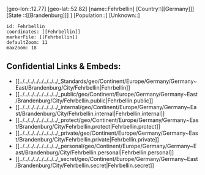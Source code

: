 ﻿---
location: [52.82,12.77]
mapzoom: [7,12] 
mapmarker: city 
type: City
tags:
- geo/City


SpocWebEntityId: 30140
isDeleted: false
confidential: public

---
[geo-lon::12.77]
[geo-lat::52.82]
[name::Fehrbellin]
[Country::[[Germany]]]
[State ::[[Brandenburg]]] ]
[Population::]
[Unknown::]


```leaflet
id: Fehrbellin
coordinates: [[Fehrbellin]]
markerFile: [[Fehrbellin]]
defaultZoom: 11 
maxZoom: 18
```


## Confidential Links & Embeds: 
- [[../../../../../../../../_Standards/geo/Continent/Europe/Germany/Germany~East/Brandenburg/City/Fehrbellin|Fehrbellin]] 
- [[../../../../../../../../_public/geo/Continent/Europe/Germany/Germany~East/Brandenburg/City/Fehrbellin.public|Fehrbellin.public]] 
- [[../../../../../../../../_internal/geo/Continent/Europe/Germany/Germany~East/Brandenburg/City/Fehrbellin.internal|Fehrbellin.internal]] 
- [[../../../../../../../../_protect/geo/Continent/Europe/Germany/Germany~East/Brandenburg/City/Fehrbellin.protect|Fehrbellin.protect]] 
- [[../../../../../../../../_private/geo/Continent/Europe/Germany/Germany~East/Brandenburg/City/Fehrbellin.private|Fehrbellin.private]] 
- [[../../../../../../../../_personal/geo/Continent/Europe/Germany/Germany~East/Brandenburg/City/Fehrbellin.personal|Fehrbellin.personal]] 
- [[../../../../../../../../_secret/geo/Continent/Europe/Germany/Germany~East/Brandenburg/City/Fehrbellin.secret|Fehrbellin.secret]] 
